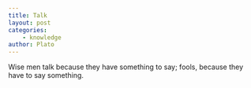 ```yaml
---
title: Talk
layout: post
categories:
    - knowledge
author: Plato
---
```


Wise men talk because they have something to say; fools, because they have to say something.
